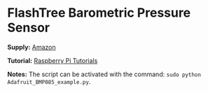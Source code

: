 # FlashTree Barometric Pressure Sensor

**Supply:** [Amazon](https://www.amazon.ca/gp/product/B07TZBJ2H5/ref=ppx_yo_dt_b_asin_title_o03_s00?ie=UTF8&psc=1)

**Tutorial:** [Raspberry Pi Tutorials](https://tutorials-raspberrypi.com/raspberry-pi-and-i2c-air-pressure-sensor-bmp180)

**Notes:** The script can be activated with the command: `sudo python Adafruit_BMP085_example.py`.
